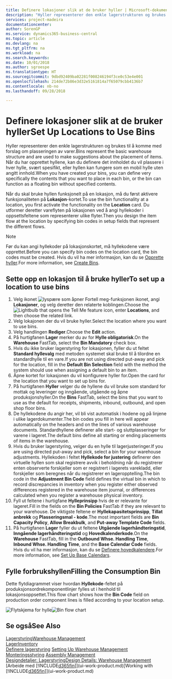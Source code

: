 ```yaml
---
title: Definere lokasjoner slik at de bruker hyller | Microsoft-dokumentasjon
description: "Hyller representerer den enkle lagerstrukturen og brukes til å komme med forslag om plasseringen av varer. Når du har opprettet hyllene, kan du definere det innholdet du vil plassere i hver hylle, svært spesifikt, eller hyllen kan fungere som en mobil hylle uten angitt innhold."
services: project-madeira
documentationcenter: 
author: SorenGP
ms.service: dynamics365-business-central
ms.topic: article
ms.devlang: na
ms.tgt_pltfrm: na
ms.workload: na
ms.search.keywords: 
ms.date: 10/01/2018
ms.author: sgroespe
ms.translationtype: HT
ms.sourcegitcommit: 9dbd92409ba02281f008246194f3ce0c53e4e001
ms.openlocfilehash: 214de72b86e3d32e5161814a7f65079cbb4136b7
ms.contentlocale: nb-no
ms.lasthandoff: 09/28/2018

---
```

# <a name="set-up-locations-to-use-bins"></a><span data-ttu-id="32edb-104">Definere lokasjoner slik at de bruker hyller</span><span class="sxs-lookup"><span data-stu-id="32edb-104">Set Up Locations to Use Bins</span></span>
<span data-ttu-id="32edb-105">Hyller representerer den enkle lagerstrukturen og brukes til å komme med forslag om plasseringen av varer.</span><span class="sxs-lookup"><span data-stu-id="32edb-105">Bins represent the basic warehouse structure and are used to make suggestions about the placement of items.</span></span> <span data-ttu-id="32edb-106">Når du har opprettet hyllene, kan du definere det innholdet du vil plassere i hver hylle, svært spesifikt, eller hyllen kan fungere som en mobil hylle uten angitt innhold.</span><span class="sxs-lookup"><span data-stu-id="32edb-106">When you have created your bins, you can define very specifically the contents that you want to place in each bin, or the bin can function as a floating bin without specified contents.</span></span>  

<span data-ttu-id="32edb-107">Når du skal bruke hyllen funksjonelt på en lokasjon, må du først aktivere funksjonaliteten på **Lokasjon**-kortet.</span><span class="sxs-lookup"><span data-stu-id="32edb-107">To use the bin functionality at a location, you first activate the functionality on the **Location** card.</span></span> <span data-ttu-id="32edb-108">Du utformer deretter vareflyten på lokasjonen ved å angi hyllekoder i oppsettsfeltene som representerer ulike flyter.</span><span class="sxs-lookup"><span data-stu-id="32edb-108">Then you design the item flow at the location by specifying bin codes in setup fields that represent the different flows.</span></span>  

> [!NOTE]  
>  <span data-ttu-id="32edb-109">Før du kan angi hyllekoder på lokasjonskortet, må hyllekodene være opprettet.</span><span class="sxs-lookup"><span data-stu-id="32edb-109">Before you can specify bin codes on the location card, the bin codes must be created.</span></span> <span data-ttu-id="32edb-110">Hvis du vil ha mer informasjon, kan du se [Opprette hyller](warehouse-how-to-create-individual-bins.md).</span><span class="sxs-lookup"><span data-stu-id="32edb-110">For more information, see [Create Bins](warehouse-how-to-create-individual-bins.md).</span></span>  

## <a name="to-set-up-a-location-to-use-bins"></a><span data-ttu-id="32edb-111">Sette opp en lokasjon til å bruke hyller</span><span class="sxs-lookup"><span data-stu-id="32edb-111">To set up a location to use bins</span></span>  
1.  <span data-ttu-id="32edb-112">Velg ikonet ![lyspære som åpner Fortell meg-funksjonen](media/ui-search/search_small.png "Fortell hva du vil gjøre") ikonet, angi **Lokasjoner**, og velg deretter den relaterte koblingen.</span><span class="sxs-lookup"><span data-stu-id="32edb-112">Choose the ![Lightbulb that opens the Tell Me feature](media/ui-search/search_small.png "Tell me what you want to do") icon, enter **Locations**, and then choose the related link.</span></span>  
2.  <span data-ttu-id="32edb-113">Velg lokajonen der du vil bruke hyller.</span><span class="sxs-lookup"><span data-stu-id="32edb-113">Select the location where you want to use bins.</span></span>  
3.  <span data-ttu-id="32edb-114">Velg handlingen **Rediger**.</span><span class="sxs-lookup"><span data-stu-id="32edb-114">Choose the **Edit** action.</span></span>  
4.  <span data-ttu-id="32edb-115">På hurtigfanen **Lager** merker du av for **Hylle obligatorisk**.</span><span class="sxs-lookup"><span data-stu-id="32edb-115">On the **Warehouse** FastTab, select the **Bin Mandatory** check box.</span></span>  
5.  <span data-ttu-id="32edb-116">Hvis du ikke bruker lagerstyring for lokasjonen, fyller du ut feltet **Standard hyllevalg** med metoden systemet skal bruke til å tilordne en standardhylle til en vare.</span><span class="sxs-lookup"><span data-stu-id="32edb-116">If you are not using directed put-away and pick for the location, fill in the **Default Bin Selection** field with the method the system should use when assigning a default bin to an item.</span></span>  
6.  <span data-ttu-id="32edb-117">Åpne kortet for lokasjonen du vil konfigurere hyller for.</span><span class="sxs-lookup"><span data-stu-id="32edb-117">Open the card for the location that you want to set up bins for.</span></span>
7.  <span data-ttu-id="32edb-118">På hurtigfanen **Hyller** velger du de hyllene du vil bruke som standard for mottak og leveringer og inngående, utgående og åpne produksjonshyller.</span><span class="sxs-lookup"><span data-stu-id="32edb-118">On the **Bins** FastTab, select the bins that you want to use as the default for receipts, shipments, inbound, outbound, and open shop floor bins.</span></span>  
8.  <span data-ttu-id="32edb-119">De hyllekodene du angir her, vil bli vist automatisk i hodene og på linjene i ulike lagerdokumenter.</span><span class="sxs-lookup"><span data-stu-id="32edb-119">The bin codes you fill in here will appear automatically on the headers and on the lines of various warehouse documents.</span></span> <span data-ttu-id="32edb-120">Standardhyllene definerer alle start- og sluttplasseringer for varene i lageret.</span><span class="sxs-lookup"><span data-stu-id="32edb-120">The default bins define all starting or ending placements of items in the warehouse.</span></span>  
9.  <span data-ttu-id="32edb-121">Hvis du bruker lagerstyring, velger du en hylle til lagerjusteringer.</span><span class="sxs-lookup"><span data-stu-id="32edb-121">If you are using directed put-away and pick, select a bin for your warehouse adjustments.</span></span> <span data-ttu-id="32edb-122">Hyllekoden i feltet **Hyllekode for justering** definerer den virtuelle hyllen som skal registrere avvik i beholdning når du registrerer enten observerte forskjeller som er registrert i lagerets varekladd, eller forskjeller som beregnes når du registrerer en lageropptelling.</span><span class="sxs-lookup"><span data-stu-id="32edb-122">The bin code in the **Adjustment Bin Code** field defines the virtual bin in which to record discrepancies in inventory when you register either observed differences registered in the warehouse item journal, or differences calculated when you register a warehouse physical inventory.</span></span>  
10. <span data-ttu-id="32edb-123">Fyll ut feltene i hurtigfane **Hylleprinsipp** hvis de er relevante for lageret.</span><span class="sxs-lookup"><span data-stu-id="32edb-123">Fill in the fields on the **Bin Policies** FastTab if they are relevant to your warehouse.</span></span> <span data-ttu-id="32edb-124">De viktigste feltene er **Hyllekapasitetsprinsipp**, **Tillat anbrekk** og **Plasseringsmal - kode**.</span><span class="sxs-lookup"><span data-stu-id="32edb-124">The most important fields are **Bin Capacity Policy**, **Allow Breakbulk**, and **Put-away Template Code** fields.</span></span>  
11. <span data-ttu-id="32edb-125">På hurtigfanen **Lager** fyller du ut feltene **Utgående lagerhåndteringstid**, **Inngående lagerhåndteringstid** og **Hovedkalenderkode**.</span><span class="sxs-lookup"><span data-stu-id="32edb-125">On the **Warehouse** FastTab, fill in the **Outbound Whse. Handling Time**, **Inbound Whse. Handling Time**, and the **Base Calendar Code** fields.</span></span> <span data-ttu-id="32edb-126">Hvis du vil ha mer informasjon, kan du se [Definere hovedkalendere](across-how-to-assign-base-calendars.md).</span><span class="sxs-lookup"><span data-stu-id="32edb-126">For more information, see [Set Up Base Calendars](across-how-to-assign-base-calendars.md).</span></span>

## <a name="filling-the-consumption-bin"></a><span data-ttu-id="32edb-127">Fylle forbrukshyllen</span><span class="sxs-lookup"><span data-stu-id="32edb-127">Filling the Consumption Bin</span></span>
<span data-ttu-id="32edb-128">Dette flytdiagrammet viser hvordan **Hyllekode**-feltet på produksjonsordrekomponentlinjer fylles ut i henhold til lokasjonsoppsettet.</span><span class="sxs-lookup"><span data-stu-id="32edb-128">This flow chart shows how the **Bin Code** field on production order component lines is filled according to your location setup.</span></span>

<span data-ttu-id="32edb-129">![Flytskjema for hylle](media/binflow.png "BinFlow")</span><span class="sxs-lookup"><span data-stu-id="32edb-129">![Bin flow chart](media/binflow.png "BinFlow")</span></span>  

## <a name="see-also"></a><span data-ttu-id="32edb-130">Se også</span><span class="sxs-lookup"><span data-stu-id="32edb-130">See Also</span></span>
[<span data-ttu-id="32edb-131">Lagerstyring</span><span class="sxs-lookup"><span data-stu-id="32edb-131">Warehouse Management</span></span>](warehouse-manage-warehouse.md)  
[<span data-ttu-id="32edb-132">Lager</span><span class="sxs-lookup"><span data-stu-id="32edb-132">Inventory</span></span>](inventory-manage-inventory.md)  
<span data-ttu-id="32edb-133">[Definere lagerstyring](warehouse-setup-warehouse.md)   </span><span class="sxs-lookup"><span data-stu-id="32edb-133">[Setting Up Warehouse Management](warehouse-setup-warehouse.md)   </span></span>  
<span data-ttu-id="32edb-134">[Monteringsstyring](assembly-assemble-items.md)  </span><span class="sxs-lookup"><span data-stu-id="32edb-134">[Assembly Management](assembly-assemble-items.md)  </span></span>  
[<span data-ttu-id="32edb-135">Designdetaljer: Lagerstyring</span><span class="sxs-lookup"><span data-stu-id="32edb-135">Design Details: Warehouse Management</span></span>](design-details-warehouse-management.md)  
<span data-ttu-id="32edb-136">[Arbeide med [!INCLUDE[d365fin](includes/d365fin_md.md)]](ui-work-product.md)</span><span class="sxs-lookup"><span data-stu-id="32edb-136">[Working with [!INCLUDE[d365fin](includes/d365fin_md.md)]](ui-work-product.md)</span></span>

